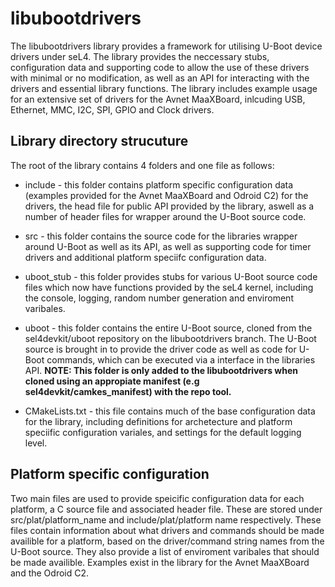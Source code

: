# libubootdrivers

The libubootdrivers library provides a framework for utilising U-Boot device drivers under seL4. The library provides the neccessary stubs, configuration data and supporting code to allow the use of these drivers with minimal or no modification, as well as an API for interacting with the drivers and essential library functions. The library includes example usage for an extensive set of drivers for the Avnet MaaXBoard, inlcuding USB, Ethernet, MMC, I2C, SPI, GPIO and Clock drivers.

## Library directory strucuture

The root of the library contains 4 folders and one file as follows:

- include - this folder contains platform specific configuration data (examples provided for the Avnet MaaXBoard and Odroid C2) for the drivers, the head file for public API provided by the library, aswell as a number of header files for wrapper around the U-Boot source code.

- src - this folder contains the source code for the libraries wrapper around U-Boot as well as its API, as well as supporting code for timer drivers and additional platform speciifc configuration data.

- uboot_stub - this folder provides stubs for various U-Boot source code files which now have functions provided by the seL4 kernel, including the console, logging, random number generation and enviroment varibales.

- uboot - this folder contains the entire U-Boot source, cloned from the sel4devkit/uboot repository on the libubootdrivers branch. The U-Boot source is brought in to provide the driver code as well as code for U-Boot commands, which can be executed via a interface in the libraries API. **NOTE: This folder is only added to the libubootdrivers when cloned using an appropiate manifest (e.g sel4devkit/camkes_manifest) with the repo tool.**

- CMakeLists.txt - this file contains much of the base configuration data for the library, including definitions for archetecture and platform speciific configuration variales, and settings for the default logging level.

## Platform specific configuration

Two main files are used to provide speicific configuration data for each platform, a C source file and associated header file. These are stored under src/plat/platform_name and include/plat/platform name respectively. These files contain information about what drivers and commands should be made availible for a platform, based on the driver/command string names from the U-Boot source. They also provide a list of enviroment varibales that should be made availible. Examples exist in the library for the Avnet MaaXBoard and the Odroid C2.

